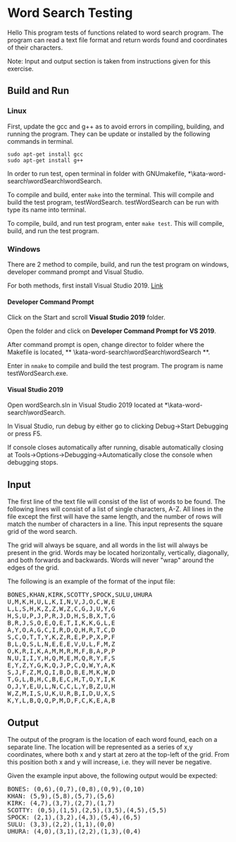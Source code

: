 Word Search Testing
================
Hello
This program tests of functions related to word search program. The program can read a text file format and return words found and coordinates of their characters.

Note: Input and output section is taken from instructions given for this exercise.

## Build and Run ##
### Linux ###
First, update the gcc and g++ as to avoid errors in compiling, building, and running the program. They can be update or installed by the following commands in terminal.
```
sudo apt-get install gcc
sudo apt-get install g++
```
In order to run test, open terminal in folder with GNUmakefile, *\kata-word-search\wordSearch\wordSearch.

To compile and build, enter `make` into the terminal. This will compile and build the test program, testWordSearch. testWordSearch can be run with type its name into terminal.

To compile, build, and run test program, enter `make test`. This will compile, build, and run the test program.

### Windows ###
There are 2 method to compile, build, and run the test program on windows, developer command prompt and Visual Studio.

For both methods, first install Visual Studio 2019. [Link](https://visualstudio.microsoft.com/)

#### Developer Command Prompt ####
Click on the Start and scroll **Visual Studio 2019** folder.

Open the folder and click on **Developer Command Prompt for VS 2019**.

After command prompt is open, change director to folder where the Makefile is located, ** \kata-word-search\wordSearch\wordSearch **.

Enter in `nmake` to compile and build the test program. The program is name testWordSearch.exe.

#### Visual Studio 2019 ####
Open wordSearch.sln in Visual Studio 2019 located at *\kata-word-search\wordSearch.

In Visual Studio, run debug by either go to clicking Debug->Start Debugging or press F5.

If console closes automatically after running, disable automatically closing at Tools->Options->Debugging->Automatically close the console when debugging stops.

## Input ##

The first line of the text file will consist of the list of words to be found.  The following lines will consist of a list of single characters, A-Z. All lines in the file except the first will have the same length, and the number of rows will match the number of characters in a line.  This input represents the square grid of the word search.

The grid will always be square, and all words in the list will always be present in the grid. Words may be located horizontally, vertically, diagonally, and both forwards and backwards.  Words will never "wrap" around the edges of the grid.

The following is an example of the format of the input file:

<pre>
BONES,KHAN,KIRK,SCOTTY,SPOCK,SULU,UHURA
U,M,K,H,U,L,K,I,N,V,J,O,C,W,E
L,L,S,H,K,Z,Z,W,Z,C,G,J,U,Y,G
H,S,U,P,J,P,R,J,D,H,S,B,X,T,G
B,R,J,S,O,E,Q,E,T,I,K,K,G,L,E
A,Y,O,A,G,C,I,R,D,Q,H,R,T,C,D
S,C,O,T,T,Y,K,Z,R,E,P,P,X,P,F
B,L,Q,S,L,N,E,E,E,V,U,L,F,M,Z
O,K,R,I,K,A,M,M,R,M,F,B,A,P,P
N,U,I,I,Y,H,Q,M,E,M,Q,R,Y,F,S
E,Y,Z,Y,G,K,Q,J,P,C,Q,W,Y,A,K
S,J,F,Z,M,Q,I,B,D,B,E,M,K,W,D
T,G,L,B,H,C,B,E,C,H,T,O,Y,I,K
O,J,Y,E,U,L,N,C,C,L,Y,B,Z,U,H
W,Z,M,I,S,U,K,U,R,B,I,D,U,X,S
K,Y,L,B,Q,Q,P,M,D,F,C,K,E,A,B
</pre>

## Output ##
The output of the program is the location of each word found, each on a separate line.  The location will be represented as a series of x,y coordinates, where both x and y start at zero at the top-left of the grid.  From this position both x and y will increase, i.e. they will never be negative.

Given the example input above, the following output would be expected:

<pre>
BONES: (0,6),(0,7),(0,8),(0,9),(0,10)
KHAN: (5,9),(5,8),(5,7),(5,6)
KIRK: (4,7),(3,7),(2,7),(1,7)
SCOTTY: (0,5),(1,5),(2,5),(3,5),(4,5),(5,5)
SPOCK: (2,1),(3,2),(4,3),(5,4),(6,5)
SULU: (3,3),(2,2),(1,1),(0,0)
UHURA: (4,0),(3,1),(2,2),(1,3),(0,4)
</pre>
